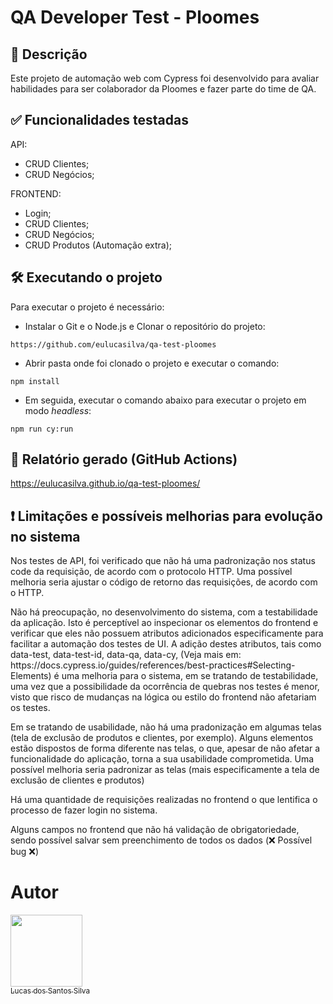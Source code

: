 # QA Developer Test - Ploomes


## 📄 Descrição

<p>Este projeto de automação web com Cypress foi desenvolvido para avaliar habilidades para ser colaborador da Ploomes e fazer parte do time de QA.</p>


## ✅ Funcionalidades testadas
API: </br>
- CRUD Clientes;
- CRUD Negócios;

FRONTEND: </br>
- Login;
- CRUD Clientes;
- CRUD Negócios;
- CRUD Produtos (Automação extra);



##  🛠️ Executando o projeto

<p>Para executar o projeto é necessário:</p>

- Instalar o Git e o Node.js e Clonar o repositório do projeto:

```
https://github.com/eulucasilva/qa-test-ploomes
```
- Abrir pasta onde foi clonado o projeto e executar o comando:

```
npm install
```

- Em seguida, executar o comando abaixo para executar o projeto em modo <i>headless</i>:

```
npm run cy:run
```
## 📄 Relatório gerado (GitHub Actions)

https://eulucasilva.github.io/qa-test-ploomes/


## ❗ Limitações e possíveis melhorias para evolução no sistema

<p>Nos testes de API, foi verificado que não há uma padronização nos status code da requisição, de acordo com o protocolo HTTP. Uma possível melhoria seria ajustar o código de retorno das requisições, de acordo com o HTTP.</p>

<p>Não há preocupação, no desenvolvimento do sistema, com a testabilidade da aplicação. Isto é perceptível ao inspecionar os elementos do frontend e verificar que eles não possuem atributos adicionados especificamente para facilitar a automação dos testes de UI. A adição destes atributos, tais como data-test, data-test-id, data-qa, data-cy, (Veja mais em: https://docs.cypress.io/guides/references/best-practices#Selecting-Elements) é uma melhoria para o sistema, em se tratando de testabilidade, uma vez que a possibilidade da ocorrência de quebras nos testes é menor, visto que risco de mudanças na lógica ou estilo do frontend não afetariam os testes.</p>

<p>Em se tratando de usabilidade, não há uma pradonização em algumas telas (tela de exclusão de produtos e clientes, por exemplo). Alguns elementos estão dispostos de forma diferente nas telas, o que, apesar de não afetar a funcionalidade do aplicação, torna a sua usabilidade comprometida. Uma possível melhoria seria padronizar as telas (mais especificamente a tela de exclusão de clientes e produtos)</p>

<p>Há uma quantidade de requisições realizadas no frontend o que lentifica o processo de fazer login no sistema.</p>

<p>Alguns campos no frontend que não há validação de obrigatoriedade, sendo possível salvar sem preenchimento de todos os dados (❌ Possível bug ❌)</p>



# Autor

[<img src="https://avatars.githubusercontent.com/u/17802288?v=4" width=115><br><sub>Lucas dos Santos Silva</sub>](https://github.com/eulucasilva)

